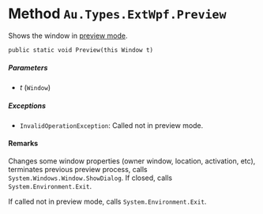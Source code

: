 # Method `Au.Types.ExtWpf.Preview`

Shows the window in [preview mode](../editor/Code%20editor.html).

```
public static void Preview(this Window t)
```

##### Parameters

- *t*  (`Window`)

##### Exceptions

- `InvalidOperationException`:
    Called not in preview mode.

#### Remarks

Changes some window properties (owner window, location, activation, etc), terminates previous preview process, calls `System.Windows.Window.ShowDialog`. If closed, calls `System.Environment.Exit`.

If called not in preview mode, calls `System.Environment.Exit`.